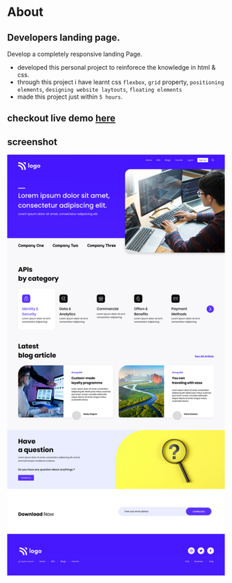 # About
## Developers landing page.
Develop a completely responsive landing Page.

- developed this personal project to reinforece the knowledge in html & css.
- through this project i have learnt css `flexbox`, `grid` property, `positioning elements`, `designing website laytouts`, `floating elements`
- made this project just within `5 hours`.

## checkout live demo [here](https://samhith09.netlify.app/)

## screenshot
![preview](https://github.com/SamhithMR/Developer-Landingpage/blob/main/preview.png)

